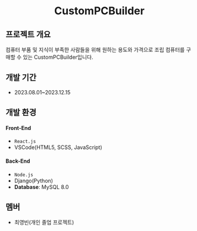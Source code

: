 <div align="center">
<h1>CustomPCBuilder</h1>
</div>

## 프로젝트 개요
컴퓨터 부품 및 지식이 부족한 사람들을 위해 원하는 용도와 가격으로 조립 컴퓨터를 구매할 수 있는 CustomPCBuilder입니다.

## 개발 기간
* 2023.08.01~2023.12.15

## 개발 환경
#### Front-End
* `React.js`
* VSCode(HTML5, SCSS, JavaScript)
#### Back-End
* `Node.js`
* Django(Python)
* **Database**: MySQL 8.0

## 멤버
* 최영빈(개인 졸업 프로젝트)
